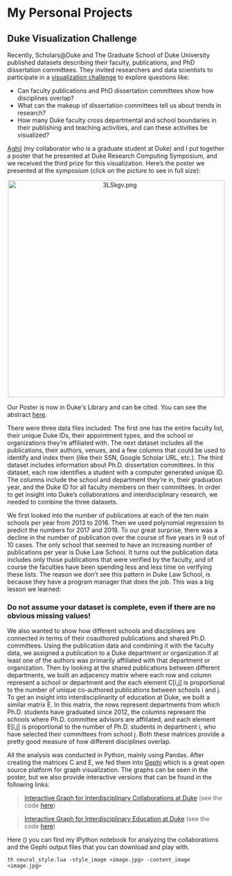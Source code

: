 # My Personal Projects
## Duke Visualization Challenge

Recently, Scholars@Duke and The Graduate School of Duke University published datasets describing their faculty, publications, and PhD dissertation committees. They invited researchers and data scientists to participate in a [visualization challenge](https://rc.duke.edu/scholars-vis-challenge/) to explore questions like:

- Can faculty publications and PhD dissertation committees show how disciplines overlap?
- What can the makeup of dissertation committees tell us about trends in research?
- How many Duke faculty cross departmental and school boundaries in their publishing and teaching activities, and can these activities be visualized?
 
[Aghil](https://github.com/AghilZadeh) (my collaborator who is a graduate student at Duke) and I put together a poster that he presented at Duke Research Computing Symposium, and we received the third prize for this visualization. Here’s the poster we presented at the symposium (click on the picture to see in full size): 

<div align="center">
<img src="https://vgy.me/3LSkgv.png" alt="3LSkgv.png" height="500px">
</div> 


Our Poster is now in Duke's Library and can be cited. You can see the abstract [here](http://hdl.handle.net/10161/16026/).
 
There were three data files included: The first one has the entire faculty list, their unique Duke IDs, their appointment types, and the school or organizations they’re affiliated with. The next dataset includes all the publications, their authors, venues, and a few columns that could be used to identify and index them (like their SSN, Google Scholar URL, etc.). The third dataset includes information about Ph.D. dissertation committees. In this dataset, each row identifies a student with a computer generated unique ID. The columns include the school and department they’re in, their graduation year, and the Duke ID for all faculty members on their committees. In order to get insight into Duke’s collaborations and interdisciplinary research, we needed to combine the three datasets.

We first looked into the number of publications at each of the ten main schools per year from 2013 to 2016. Then we used polynomial regression to predict the numbers for 2017 and 2018. To our great surprise, there was a decline in the number of publication over the course of five years in 9 out of 10 cases. The only school that seemed to have an increasing number of publications per year is Duke Law School.  It turns out the publication data includes only those publications that were verified by the faculty, and of course the faculties have been spending less and less time on verifying these lists. The reason we don’t see this pattern in Duke Law School, is because they have a program manager that does the job. This was a big lesson we learned:

### Do not assume your dataset is complete, even if there are no obvious missing values!

We also wanted to show how different schools and disciplines are connected in terms of their coauthored publications and shared Ph.D. committees. 
Using the publication data and combining it with the faculty data, we assigned a publication to a Duke department or organization if at least one of the authors was primarily affiliated with that department or organization. Then by looking at the shared publications between different departments, we built an adjacency matrix where each row and column represent a school or department and the each element C[i,j] is proportional to the number of unique co-authored publications between schools i and j. 
To get an insight into interdisciplinarity of education at Duke, we built a similar matrix E.  In this matrix, the rows represent departments from which Ph.D. students have graduated since 2012, the columns represent the schools where Ph.D. committee advisors are affiliated, and each element E[i,j] is proportional to the number of Ph.D. students in department i, who have selected their committees from school j.  Both these matrices provide a pretty good measure of how different disciplines overlap.

All the analysis was conducted in Python, mainly using Pandas. After creating the matrices C and E, we fed them into [Gephi](https://gephi.org) which is a great open source platform for graph visualization. The graphs can be seen in the poster, but we also provide interactive versions that can be found in the following links:

> [Interactive Graph for Interdisciplinary Collaborations at Duke](https://vfaghirh.github.io/Duke-Collaborations/)
> (see the code [here](https://github.com/vfaghirh/Duke-Collaborations))

> [Interactive Graph for Interdisciplinary Education at Duke](https://vfaghirh.github.io/Duke-Education/)
> (see the code [here](https://github.com/vfaghirh/Duke-Education))


Here () you can find my IPython notebook for analyzing the collaborations and the Gephi output files that you can download and play with. 


```
th neural_style.lua -style_image <image.jpg> -content_image <image.jpg>
```

 
